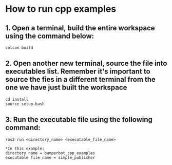 # How to run cpp examples
## 1. Open a terminal, build the entire workspace using the command below:
```
colcon build
```

## 2. Open another new terminal, source the file into executables list. Remember it's important to source the fies in a different terminal from the one we have just built the workspace
```
cd install
source setup.bash
``` 

## 3. Run the executable file using the following command:
```
ros2 run <directory_name> <executable_file_name>

*In this example: 
directory name = bumperbot_cpp_examples
executable file name = simple_publisher
```
